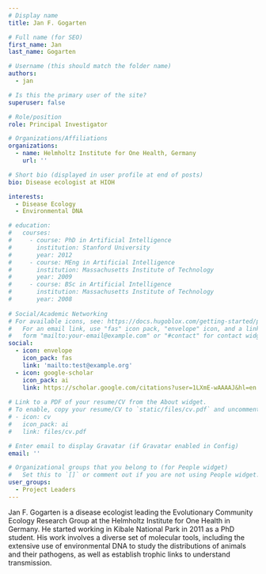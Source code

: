 ```yaml
---
# Display name
title: Jan F. Gogarten

# Full name (for SEO)
first_name: Jan
last_name: Gogarten

# Username (this should match the folder name)
authors:
  - jan

# Is this the primary user of the site?
superuser: false

# Role/position
role: Principal Investigator

# Organizations/Affiliations
organizations:
  - name: Helmholtz Institute for One Health, Germany
    url: ''

# Short bio (displayed in user profile at end of posts)
bio: Disease ecologist at HIOH

interests:
  - Disease Ecology
  - Environmental DNA

# education:
#   courses:
#     - course: PhD in Artificial Intelligence
#       institution: Stanford University
#       year: 2012
#     - course: MEng in Artificial Intelligence
#       institution: Massachusetts Institute of Technology
#       year: 2009
#     - course: BSc in Artificial Intelligence
#       institution: Massachusetts Institute of Technology
#       year: 2008
      
# Social/Academic Networking
# For available icons, see: https://docs.hugoblox.com/getting-started/page-builder/#icons
#   For an email link, use "fas" icon pack, "envelope" icon, and a link in the
#   form "mailto:your-email@example.com" or "#contact" for contact widget.
social:
  - icon: envelope
    icon_pack: fas
    link: 'mailto:test@example.org'
  - icon: google-scholar
    icon_pack: ai
    link: https://scholar.google.com/citations?user=1LXmE-wAAAAJ&hl=en
  
# Link to a PDF of your resume/CV from the About widget.
# To enable, copy your resume/CV to `static/files/cv.pdf` and uncomment the lines below.
# - icon: cv
#   icon_pack: ai
#   link: files/cv.pdf

# Enter email to display Gravatar (if Gravatar enabled in Config)
email: ''

# Organizational groups that you belong to (for People widget)
#   Set this to `[]` or comment out if you are not using People widget.
user_groups:
  - Project Leaders
---
```


Jan F. Gogarten is a disease ecologist leading the Evolutionary Community Ecology Research Group at the Helmholtz Institute for One Health in Germany. He started working in Kibale National Park in 2011 as a PhD student. His work involves a diverse set of molecular tools, including the extensive use of environmental DNA to study the distributions of animals and their pathogens, as well as establish trophic links to understand transmission.

